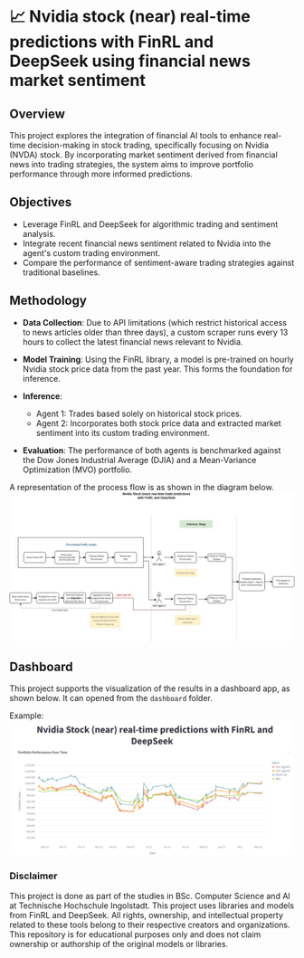 # 📈 Nvidia stock (near) real-time predictions with FinRL and DeepSeek using financial news market sentiment

## Overview
This project explores the integration of financial AI tools to enhance real-time decision-making in stock trading, specifically focusing on Nvidia (NVDA) stock. By incorporating market sentiment derived from financial news into trading strategies, the system aims to improve portfolio performance through more informed predictions.

## Objectives
- Leverage FinRL and DeepSeek for algorithmic trading and sentiment analysis.
- Integrate recent financial news sentiment related to Nvidia into the agent's custom trading environment.
- Compare the performance of sentiment-aware trading strategies against traditional baselines.

## Methodology
- **Data Collection**: Due to API limitations (which restrict historical access to news articles older than three days), a custom scraper runs every 13 hours to collect the latest financial news relevant to Nvidia.

- **Model Training**: Using the FinRL library, a model is pre-trained on hourly Nvidia stock price data from the past year. This forms the foundation for inference.

- **Inference**:
  - Agent 1: Trades based solely on historical stock prices.
  - Agent 2: Incorporates both stock price data and extracted market sentiment into its custom trading environment.

- **Evaluation**: The performance of both agents is benchmarked against the Dow Jones Industrial Average (DJIA) and a Mean-Variance Optimization (MVO) portfolio.


A representation of the process flow is as shown in the diagram below.
<br>
![flowchart](flowchart.jpg)
<br>

## Dashboard 
This project supports the visualization of the results in a dashboard app, as shown below. It can opened from the `dashboard` folder.

Example: 
<br>
![dashboard example](dashboard_image.png)
<br>

### Disclaimer
This project is done as part of the studies in BSc. Computer Science and AI at Technische Hochschule Ingolstadt. This project uses libraries and models from FinRL and DeepSeek. All rights, ownership, and intellectual property related to these tools belong to their respective creators and organizations. This repository is for educational purposes only and does not claim ownership or authorship of the original models or libraries.


